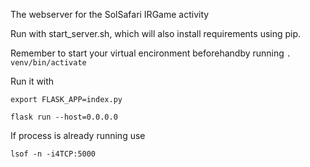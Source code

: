 The webserver for the SolSafari IRGame activity

Run with start_server.sh, which will also install requirements using pip.


Remember to start your virtual encironment beforehandby running
`. venv/bin/activate`

Run it with 

`export FLASK_APP=index.py`

`flask run --host=0.0.0.0`


If process is already running use

`lsof -n -i4TCP:5000`

